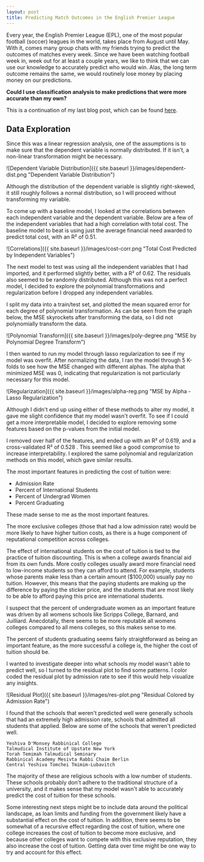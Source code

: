 ```yaml
---
layout: post
title: Predicting Match Outcomes in the English Premier League
---
```


Every year, the English Premier League (EPL), one of the most popular football (soccer) leagues in the world, takes place from August until May. With it, comes many group chats with my friends trying to predict the outcomes of matches every week. Since we have been watching football week in, week out for at least a couple years, we like to think that we can use our knowledge to accurately predict who would win. Alas, the long term outcome remains the same, we would routinely lose money by placing money on our predictions.

**Could I use classification analysis to make predictions that were more accurate than my own?**














This is a continuation of my last blog post, which can be found [here](https://kstern31.github.io/CollegeCosts-Part1/).

## Data Exploration ##
Since this was a linear regression analysis, one of the assumptions is to make sure that the dependent variable is normally
distributed. If it isn't, a non-linear transformation might be necessary.

![Dependent Variable Distribution]({{ site.baseurl }}/images/dependent-dist.png "Dependent Variable Distribution")

Although the distribution of the dependent variable is slightly right-skewed, it still roughly follows a normal distribution, so I will proceed without transforming my variable.

To come up with a baseline model, I looked at the correlations between each independent variable and the dependent variable. Below are a few of the independent variables that had a high correlation with total cost. The baseline model to beat is using just the average financial need awarded to predict total cost, with an R² of 0.51.

![Correlations]({{ site.baseurl }}/images/cost-corr.png "Total Cost Predicted by Independent Variables")

The next model to test was using all the independent variables that I had imported, and it performed slightly better, with a R² of 0.62. The residuals also seemed to be randomly distributed. Although this was not a perfect model, I decided to explore the polynomial transformations and regularization before I dropped any independent variables.

I split my data into a train/test set, and plotted the mean squared error for each degree of polynomial transformation. As can be seen from the graph below, the MSE skyrockets after transforming the data, so I did not polynomially transform the data.

![Polynomial Transform]({{ site.baseurl }}/images/poly-degree.png "MSE by Polynomial Degree Transform")

I then wanted to run my model through lasso regularization to see if my model was overfit. After normalizing the data, I ran the model through 5 K-folds to see how the MSE changed with different alphas. The alpha that minimized MSE was 0, indicating that regularization is not particularly necessary for this model.

![Regularization]({{ site.baseurl }}/images/alpha-reg.png "MSE by Alpha - Lasso Regularization")

Although I didn't end up using either of these methods to alter my model, it gave me slight confidence that my model wasn't overfit. To see if I could get a more interpretable model, I decided to explore removing some features based on the p-values from the initial model.

I removed over half of the features, and ended up with an R² of 0.619, and a cross-validated R² of 0.528 . This seemed like a good compromise to increase interpretability. I explored the same polynomial and regularization methods on this model, which gave similar results.

The most important features in predicting the cost of tuition were:
* Admission Rate
* Percent of International Students
* Percent of Undergrad Women
* Percent Graduating

These made sense to me as the most important features. 

The more exclusive colleges (those that had a low admission rate) would be more likely to have higher tuition costs, as there is a huge component of reputational competition across colleges.

The effect of international students on the cost of tuition is tied to the practice of tuition discounting. This is when a college awards financial aid from its own funds. More costly colleges usually award more financial need to low-income students so they can afford to attend. For example, students whose parents make less than a certain amount ($100,000) usually pay no tuition. However, this means that the paying students are making up the difference by paying the sticker price, and the students that are most likely to be able to afford paying this price are international students.

I suspect that the percent of undergraduate women as an important feature was driven by all womens schools like Scripps College, Barnard, and Juilliard. Anecdotally, there seems to be more reputable all womens colleges compared to all mens colleges, so this makes sense to me.

The percent of students graduating seems fairly straightforward as being an important feature, as the more successful a college is, the higher the cost of tuition should be.

I wanted to investigate deeper into what schools my model wasn't able to predict well, so I turned to the residual plot to find some patterns. I color coded the residual plot by admission rate to see if this would help visualize any insights.

![Residual Plot]({{ site.baseurl }}/images/res-plot.png "Residual Colored by Admission Rate")

I found that the schools that weren't predicted well were generally schools that had an extremely high admission rate, schools that admitted all students that applied. Below are some of the schools that weren't predicted well.

```
Yeshiva D'Monsey Rabbinical College	
Talmudical Institute of Upstate New York	
Torah Temimah Talmudical Seminary	
Rabbinical Academy Mesivta Rabbi Chaim Berlin	
Central Yeshiva Tomchei Tmimim-Lubavitch	
```

The majority of these are religious schools with a low number of students. These schools probably don't adhere to the traditional structure of a university, and it makes sense that my model wasn't able to accurately predict the cost of tuition for these schools. 

Some interesting next steps might be to include data around the political landscape, as loan limits and funding from the government likely have a substantial effect on the cost of tuition. In addition, there seems to be somewhat of a recursive effect regarding the cost of tuition, where one college increases the cost of tuition to become more exclusive, and because other colleges want to compete with this exclusive reputation, they also increase the cost of tuition. Getting data over time might be one way to try and account for this effect.







